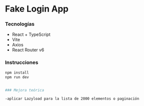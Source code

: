 # Fake Login App

### Tecnologías
- React + TypeScript
- Vite
- Axios
- React Router v6

### Instrucciones

```bash
npm install
npm run dev


### Mejora teórica

-aplicar Lazyload para la lista de 2000 elementos o paginación   